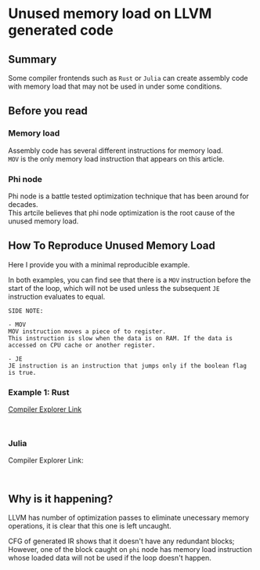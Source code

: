# Unused memory load on LLVM generated code

## Summary

Some compiler frontends such as `Rust` or `Julia` can create assembly code with memory load that may not be used in under some conditions.

## Before you read

### Memory load

Assembly code has several different instructions for memory load.  
`MOV` is the only memory load instruction that appears on this article.

### Phi node

Phi node is a battle tested optimization technique that has been around for decades.  
This artcile believes that phi node optimization is the root cause of the unused memory load.

## How To Reproduce Unused Memory Load  

Here I provide you with a minimal reproducible example.  

In both examples, you can find see that there is a `MOV` instruction before the start of the loop, which will not be used unless the subsequent `JE` instruction evaluates to equal.

```text
SIDE NOTE:

- MOV  
MOV instruction moves a piece of to register.  
This instruction is slow when the data is on RAM. If the data is accessed on CPU cache or another register.

- JE
JE instruction is an instruction that jumps only if the boolean flag is true.
```

### Example 1: Rust

[Compiler Explorer Link](https://rust.godbolt.org/z/xTo3dfG7E)

```rust

```

```asm

```

### Julia  

Compiler Explorer Link:  

```rust

```

```asm

```

## Why is it happening?

LLVM has number of optimization passes to eliminate unecessary memory operations, it is clear that this one is left uncaught.

CFG of generated IR shows that it doesn't have any redundant blocks; However, one of the block caught on `phi` node has memory load instruction whose loaded data will not be used if the loop doesn't happen.
